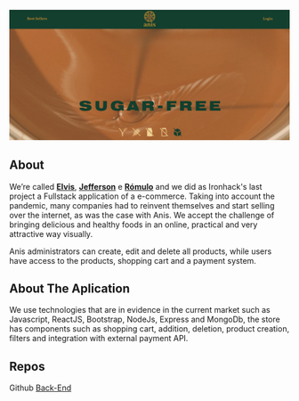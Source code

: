 ![enter image description here](https://github.com/Elvisdourado/anisberlinfront/blob/master/public/anis.png?raw=true)


## About

We’re called [**Elvis**](https://www.linkedin.com/in/elvis-dourado-9507a490), [**Jefferson**](https://www.linkedin.com/in/jefferson-in%C3%A1cio-b232211a0/) e [**Rómulo**](https://www.linkedin.com/in/romulo-albanus-9b6834212/) and we did as Ironhack's last project a Fullstack application of a e-commerce.
Taking into account the pandemic, many companies had to reinvent themselves and start selling over the internet, as was the case with Anis. We accept the challenge of bringing delicious and healthy foods in an online, practical and very attractive way visually.

Anis administrators can create, edit and delete all products, while users have access to the products, shopping cart and a payment system.

## About The Aplication
We use technologies that are in evidence in the current market such as Javascript, ReactJS, Bootstrap, NodeJs, Express and MongoDb, the store has components such as shopping cart, addition, deletion, product creation, filters and integration with external payment API.


## Repos
Github  [Back-End](https://github.com/Elvisdourado/anisberlin)

